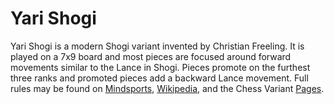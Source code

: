 # Yari Shogi

Yari Shogi is a modern Shogi variant invented by Christian Freeling. It is played on a 7x9 board and most pieces are focused around forward movements similar to the Lance in Shogi. Pieces promote on the furthest three ranks and promoted pieces add a backward Lance movement. Full rules may be found on [Mindsports](https://www.mindsports.nl/index.php/arena/yari-shogi/459-yari-shogi-rules), [Wikipedia](https://en.wikipedia.org/wiki/Yari_shogi), and the Chess Variant [Pages](https://www.chessvariants.com/ms.dir/yarishogi.html).
